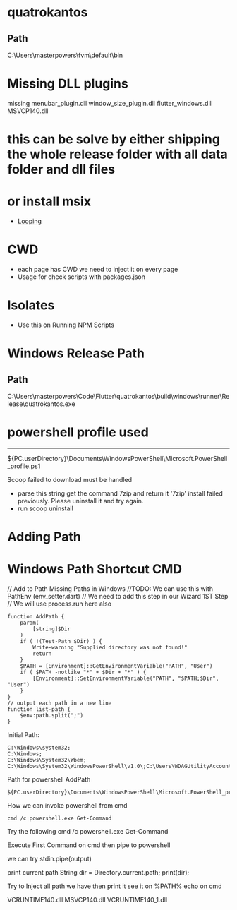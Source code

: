 # quatrokantos

Path
----
C:\Users\masterpowers\fvm\default\bin



# Missing DLL plugins
missing menubar_plugin.dll
window_size_plugin.dll
flutter_windows.dll
MSVCP140.dll

# this can be solve by either shipping the whole release folder with all data folder and dll files
# or install msix

- [Looping](https://fireship.io/snippets/dart-how-to-get-the-index-on-array-loop-map/)

# CWD
- each page has CWD we need to inject it on every page
- Usage for check scripts with packages.json

# Isolates
- Use this on Running NPM Scripts

# Windows Release Path
Path
----
C:\Users\masterpowers\Code\Flutter\quatrokantos\build\windows\runner\Release\quatrokantos.exe

# powershell profile used
---
${PC.userDirectory}\Documents\WindowsPowerShell\Microsoft.PowerShell_profile.ps1

Scoop failed to download must be handled
- parse this string get the command 7zip and return it
'7zip' install failed previously. Please uninstall it and try again.
- run scoop uninstall
# Adding Path
# Windows Path Shortcut CMD
// Add to Path Missing Paths in Windows
//TODO: We can use this with PathEnv (env_setter.dart)
// We need to add this step in our Wizard 1ST Step
// We will use process.run here also
```
function AddPath {
	param(
		[string]$Dir
	)
	if ( !(Test-Path $Dir) ) {
		Write-warning "Supplied directory was not found!"
		return
	}
	$PATH = [Environment]::GetEnvironmentVariable("PATH", "User")
	if ( $PATH -notlike "*" + $Dir + "*" ) {
		[Environment]::SetEnvironmentVariable("PATH", "$PATH;$Dir", "User")
	}
}
// output each path in a new line
function list-path {
	$env:path.split(";")
}
```


Initial Path:
```
C:\Windows\system32;
C:\Windows;
C:\Windows\System32\Wbem;
C:\Windows\System32\WindowsPowerShell\v1.0\;C:\Users\WDAGUtilityAccount\AppData\Local\Microsoft\WindowsApps;
```

Path for powershell AddPath
```
${PC.userDirectory}\Documents\WindowsPowerShell\Microsoft.PowerShell_profile.ps1
```
How we can invoke powershell from cmd

```
cmd /c powershell.exe Get-Command
```


Try the following
cmd /c powershell.exe Get-Command

Execute First Command on cmd then pipe to powershell

we can try
stdin.pipe(output)


print current path
String dir = Directory.current.path;
print(dir);

Try to Inject all path we have then print it
see it on %PATH% echo on cmd

VCRUNTIME140.dll
MSVCP140.dll
VCRUNTIME140_1.dll